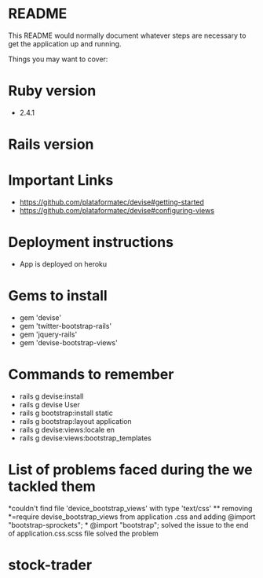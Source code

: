 # README

This README would normally document whatever steps are necessary to get the
application up and running.

Things you may want to cover:

# Ruby version
  * 2.4.1
# Rails version

# Important Links
  * https://github.com/plataformatec/devise#getting-started
  * https://github.com/plataformatec/devise#configuring-views


# Deployment instructions
* App is deployed on heroku
  
# Gems to install
  * gem 'devise'
  * gem 'twitter-bootstrap-rails'
  * gem 'jquery-rails'
  * gem 'devise-bootstrap-views'

# Commands to remember
  * rails g devise:install
  * rails g devise User
  * rails g bootstrap:install static
  * rails g bootstrap:layout application
  * rails g devise:views:locale en
  * rails g devise:views:bootstrap_templates
  
# List of problems faced during the we tackled them
  *couldn't find file 'device_bootstrap_views' with type 'text/css'
    ** removing *=require devise_bootstrap_views from application .css and adding @import "bootstrap-sprockets";
     * @import "bootstrap"; solved the issue
to the end of application.css.scss file solved the problem
# stock-trader
